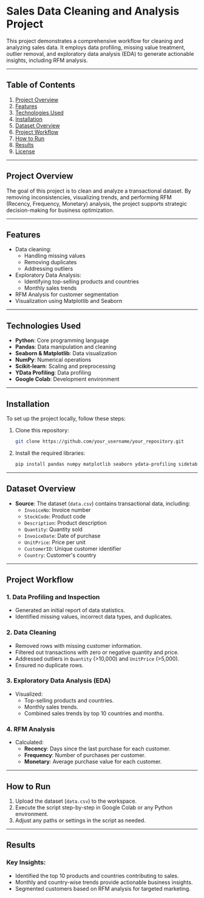 

# **Sales Data Cleaning and Analysis Project**

This project demonstrates a comprehensive workflow for cleaning and analyzing sales data. It employs data profiling, missing value treatment, outlier removal, and exploratory data analysis (EDA) to generate actionable insights, including RFM analysis.

---

## **Table of Contents**
1. [Project Overview](#project-overview)
2. [Features](#features)
3. [Technologies Used](#technologies-used)
4. [Installation](#installation)
5. [Dataset Overview](#dataset-overview)
6. [Project Workflow](#project-workflow)
7. [How to Run](#how-to-run)
8. [Results](#results)
9. [License](#license)

---

## **Project Overview**
The goal of this project is to clean and analyze a transactional dataset. By removing inconsistencies, visualizing trends, and performing RFM (Recency, Frequency, Monetary) analysis, the project supports strategic decision-making for business optimization.

---

## **Features**
- Data cleaning:
  - Handling missing values
  - Removing duplicates
  - Addressing outliers
- Exploratory Data Analysis:
  - Identifying top-selling products and countries
  - Monthly sales trends
- RFM Analysis for customer segmentation
- Visualization using Matplotlib and Seaborn

---

## **Technologies Used**
- **Python**: Core programming language
- **Pandas**: Data manipulation and cleaning
- **Seaborn & Matplotlib**: Data visualization
- **NumPy**: Numerical operations
- **Scikit-learn**: Scaling and preprocessing
- **YData Profiling**: Data profiling
- **Google Colab**: Development environment

---

## **Installation**
To set up the project locally, follow these steps:
1. Clone this repository:
    ```bash
    git clone https://github.com/your_username/your_repository.git
    ```
2. Install the required libraries:
    ```bash
    pip install pandas numpy matplotlib seaborn ydata-profiling sidetable
    ```

---

## **Dataset Overview**
- **Source**: The dataset (`data.csv`) contains transactional data, including:
  - `InvoiceNo`: Invoice number
  - `StockCode`: Product code
  - `Description`: Product description
  - `Quantity`: Quantity sold
  - `InvoiceDate`: Date of purchase
  - `UnitPrice`: Price per unit
  - `CustomerID`: Unique customer identifier
  - `Country`: Customer's country

---

## **Project Workflow**
### 1. Data Profiling and Inspection
- Generated an initial report of data statistics.
- Identified missing values, incorrect data types, and duplicates.

### 2. Data Cleaning
- Removed rows with missing customer information.
- Filtered out transactions with zero or negative quantity and price.
- Addressed outliers in `Quantity` (>10,000) and `UnitPrice` (>5,000).
- Ensured no duplicate rows.

### 3. Exploratory Data Analysis (EDA)
- Visualized:
  - Top-selling products and countries.
  - Monthly sales trends.
  - Combined sales trends by top 10 countries and months.

### 4. RFM Analysis
- Calculated:
  - **Recency**: Days since the last purchase for each customer.
  - **Frequency**: Number of purchases per customer.
  - **Monetary**: Average purchase value for each customer.

---

## **How to Run**
1. Upload the dataset (`data.csv`) to the workspace.
2. Execute the script step-by-step in Google Colab or any Python environment.
3. Adjust any paths or settings in the script as needed.

---

## **Results**
### Key Insights:
- Identified the top 10 products and countries contributing to sales.
- Monthly and country-wise trends provide actionable business insights.
- Segmented customers based on RFM analysis for targeted marketing.





